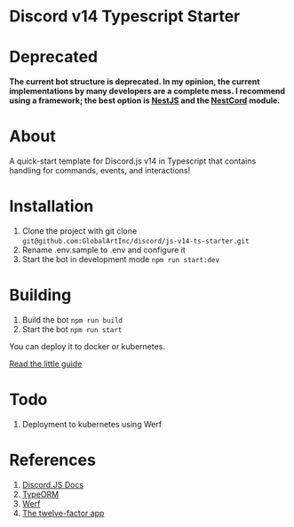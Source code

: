 # Discord v14 Typescript Starter

# Deprecated
**The current bot structure is deprecated. In my opinion, the current implementations by many developers are a complete mess. I recommend using a framework; the best option is [NestJS](https://nestjs.com) and the [NestCord](https://github.com/GlobalArtInc/nestcord) module.**

# About

A quick-start template for Discord.js v14 in Typescript that contains handling for commands, events, and interactions!

# Installation
1) Clone the project with git clone `git@github.com:GlobalArtInc/discord/js-v14-ts-starter.git`
2) Rename .env.sample to .env and configure it
3) Start the bot in development mode `npm run start:dev`

# Building
1) Build the bot `npm run build`
2) Start the bot `npm run start`

You can deploy it to docker or kubernetes. 

[Read the little guide](https://www.vultr.com/docs/how-to-run-a-discord-js-bot-on-a-docker-application/)

# Todo
1) Deployment to kubernetes using Werf

# References
1) [Discord.JS Docs](https://discord.js.org)
2) [TypeORM](https://typeorm.io)
3) [Werf](https://werf.io)
4) [The twelve-factor app](https://12factor.net)